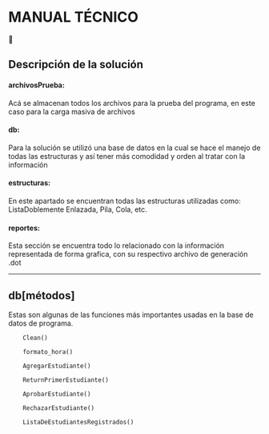 # MANUAL TÉCNICO
:school_satchel:

## Descripción de la solución

#### archivosPrueba:
Acá se almacenan todos los archivos para la prueba del programa, en este caso para la carga masiva de archivos

#### db:
Para la solución se utilizó una base de datos en la cual se hace el manejo de todas las estructuras y así tener más comodidad y orden al tratar con la información

#### estructuras:
En este apartado se encuentran todas las estructuras utilizadas como: ListaDoblemente Enlazada, Pila, Cola, etc.

#### reportes:
Esta sección se encuentra todo lo relacionado con la información representada de forma grafica, con su respectivo archivo de generación .dot

___

## db[métodos]
Estas son algunas de las funciones más importantes usadas en la base de datos de programa.
~~~
    Clean()

    formato_hora()

    AgregarEstudiante()

    ReturnPrimerEstudiante()

    AprobarEstudiante()

    RechazarEstudiante()
    
    ListaDeEstudiantesRegistrados()
~~~